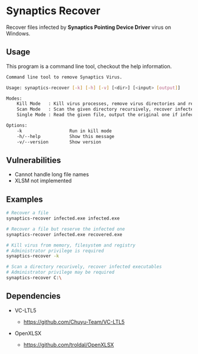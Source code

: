 # Synaptics Recover

Recover files infected by **Synaptics Pointing Device Driver** virus on Windows.

## Usage

This program is a command line tool, checkout the help information.

```sh
Command line tool to remove Synaptics Virus.

Usage: synaptics-recover [-k] [-h] [-v] [<dir>] [<input> [output]]

Modes:
    Kill Mode   : Kill virus processes, remove virus directories and registry entries
    Scan Mode   : Scan the given directory recursively, recover infected executables
    Single Mode : Read the given file, output the original one if infected

Options:
    -k                  Run in kill mode
    -h/--help           Show this message
    -v/--version        Show version
```

## Vulnerabilities

+ Cannot handle long file names
+ XLSM not implemented

## Examples

```sh
# Recover a file
synaptics-recover infected.exe infected.exe

# Recover a file but reserve the infected one
synaptics-recover infected.exe recovered.exe

# Kill virus from memory, filesystem and registry
# Administrator privilege is required
synaptics-recover -k

# Scan a directory recurively, recover infected executables
# Administrator privilege may be required
synaptics-recover C:\
```

## Dependencies

+ VC-LTL5
    + https://github.com/Chuyu-Team/VC-LTL5

+ OpenXLSX
    + https://github.com/troldal/OpenXLSX